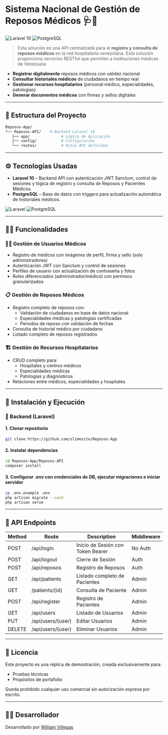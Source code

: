 # Sistema Nacional de Gestión de Reposos Médicos 🩺🏥

![Laravel 10](https://img.shields.io/badge/Laravel-10-red.svg)
![PostgreSQL](https://img.shields.io/badge/PostgreSQL-Database-336791.svg)

> Esta solución es una API centralizada para el **registro y consulta de reposos médicos** en la red hospitalaria venezolana.
> Esta solución proporciona servicios RESTful que permiten a instituciones médicas de Venezuela:

- **Registrar digitalmente** reposos médicos con validez nacional
- **Consultar historiales médicos** de ciudadanos en tiempo real
- **Gestionar recursos hospitalarios** (personal médico, especialidades, patologías)
- **Generar documentos médicos** con firmas y sellos digitales

---

## 📁 Estructura del Proyecto

```bash
Reposos-App/
└── Reposos-API/    # Backend Laravel 10
   ├── app/              # Lógica de Aplicación
   ├── config/           # Configuración
   └── routes/           # Rutas API definidas
```

---

## ⚙️ Tecnologías Usadas

- **Laravel 10** – Backend API con autenticación JWT Sanctum, control de sesiones y lógica de registro y consulta de Reposos y Pacientes Médicos.
- **PostgreSQL** – Base de datos con triggers para actualización automática de historiales médicos.

![Laravel](https://img.shields.io/badge/Laravel-FF2D20?style=for-the-badge&logo=laravel&logoColor=white)
![PostgreSQL](https://img.shields.io/badge/PostgreSQL-4169E1?style=for-the-badge&logo=postgresql&logoColor=white)

---

## 🧑‍💻 Funcionalidades

### 👨‍⚕️ Gestión de Usuarios Médicos

- Registro de médicos con imágenes de perfil, firma y sello (solo administradores)
- Autenticación JWT con Sanctum y control de sesiones
- Perfiles de usuario con actualización de contraseña y fotos
- Roles diferenciados (administrador/médico) con permisos granularizados

### 📋 Gestión de Reposos Médicos

- Registro completo de reposos con:
  - Validación de ciudadanos en base de datos nacional
  - Especialidades médicas y patologías certificadas
  - Periodos de reposo con validación de fechas
- Consulta de historial médico por ciudadano
- Listado completo de reposos registrados

### 🏗️ Gestión de Recursos Hospitalarios

- CRUD completo para:
  - Hospitales y centros médicos
  - Especialidades médicas
  - Patologías y diagnósticos
- Relaciones entre médicos, especialidades y hospitales

---

## 🚀 Instalación y Ejecución

### 🔧 Backend (Laravel)

#### 1. Clonar repositorio

```bash
git clone https://github.com/slimesito/Reposos-App
```

#### 2. Instalar dependencias

```bash
cd Reposos-App/Reposos-API
composer install
```

#### 3. Configurar .env con credenciales de DB, ejecutar migraciones e iniciar servidor

```bash
cp .env.example .env
php artisan migrate --seed
php artisan serve
```

---

## 📡 API Endpoints

| Method | Route                | Description                       | Middleware    |
|--------|----------------------|-----------------------------------| ------------- |
| POST   | /api/login           | Inicio de Sesión con Token Bearer | No Auth       |
| POST   | /api/logout          | Cierre de Sesión                  | Auth          |
| POST   | /api/reposos         | Registro de Reposos               | Auth          |
| GET    | /api/patients        | Listado completo de Pacientes     | Admin         |
| GET    | /patients/{id}       | Consulta de Paciente              | Admin         |
| POST   | /api/register        | Registro de Pacientes             | Admin         |
| GET    | /api/users           | Listado de Usuarios               | Admin         |
| PUT    | /api/users/{user}    | Editar Usuarios                   | Admin         |
| DELETE | /api/users/{user}    | Eliminar Usuarios                 | Admin         |

---

## 📄 Licencia

Este proyecto es una réplica de demostración, creada exclusivamente para:

- Pruebas técnicas
- Propósitos de portafolio

Queda prohibido cualquier uso comercial sin autorización expresa por escrito.

---

## 🙋‍♂️ Desarrollador

Desarrollado por [William Villegas](https://www.linkedin.com/in/william-villegas-ab3b94215/)
